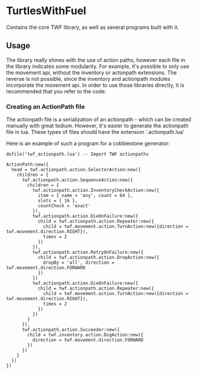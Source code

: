 # TurtlesWithFuel

Contains the core TWF library, as well as several programs built with it.

## Usage

The library really shines with the use of action paths, however each file in the library indicates some modularity. For example, it's possible to only use the movement api, without the inventory or actonpath extensions. The reverse is not possible, since the inventory and actionpath modules incorporate the movement api. In order to use those libraries directly, it is recommended that you refer to the code.

### Creating an ActionPath file

The actionpath file is a serialization of an actionpath - which can be created manually with great tedium. However, it's easier to generate the actionpath file in lua. These types of files should have the extension '.actionpath.lua'

Here is an example of such a program for a cobblestone generator:

    dofile('twf_actionpath.lua') -- Import TWF actionpaths
    
    ActionPath:new({
      head = twf.actionpath.action.SelectorAction:new({
        children = {
          twf.actionpath.action.SequenceAction:new({
            children = {
              twf.actionpath.action.InventoryCheckAction:new({
                item = { name = 'any', count = 64 },
                slots = { 16 },
                countCheck = 'exact'
              }),
              twf.actionpath.action.DieOnFailure:new({
                child = twf.actionpath.action.Repeater:new({
                  child = twf.movement.action.TurnAction:new({direction = twf.movement.direction.RIGHT}),
                  times = 2
                })
              }),
              twf.actionpath.action.RetryOnFailure:new({
                child = twf.actionpath.action.DropAction:new({
                  dropBy = 'all', direction = twf.movement.direction.FORWARD
                })
              })
              twf.actionpath.action.DieOnFailure:new({
                child = twf.actionpath.action.Repeater:new({
                  child = twf.movement.action.TurnAction:new({direction = twf.movement.direction.RIGHT}),
                  times = 2
                })
              })
            }
          }),
          twf.actionpath.action.Succeeder:new({
            child = twf.inventory.action.DigAction:new({
              direction = twf.movement.direction.FORWARD
            })
          })
        }
      })
    })